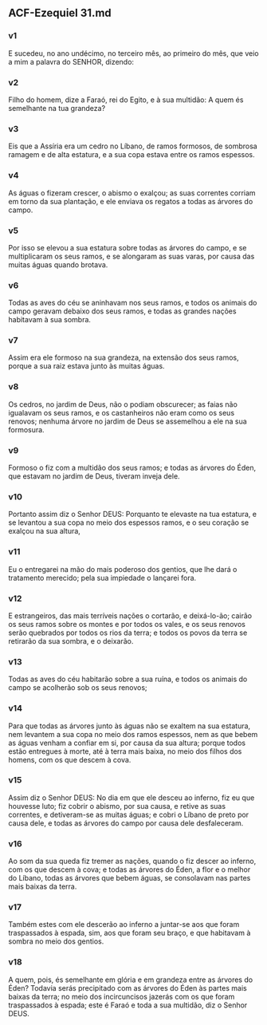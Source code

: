 ## ACF-Ezequiel 31.md
### v1
 E sucedeu, no ano undécimo, no terceiro mês, ao primeiro do mês, que veio a mim a palavra do SENHOR, dizendo:
### v2
 Filho do homem, dize a Faraó, rei do Egito, e à sua multidão: A quem és semelhante na tua grandeza?
### v3
 Eis que a Assíria era um cedro no Líbano, de ramos formosos, de sombrosa ramagem e de alta estatura, e a sua copa estava entre os ramos espessos.
### v4
 As águas o fizeram crescer, o abismo o exalçou; as suas correntes corriam em torno da sua plantação, e ele enviava os regatos a todas as árvores do campo.
### v5
 Por isso se elevou a sua estatura sobre todas as árvores do campo, e se multiplicaram os seus ramos, e se alongaram as suas varas, por causa das muitas águas quando brotava.
### v6
 Todas as aves do céu se aninhavam nos seus ramos, e todos os animais do campo geravam debaixo dos seus ramos, e todas as grandes nações habitavam à sua sombra.
### v7
 Assim era ele formoso na sua grandeza, na extensão dos seus ramos, porque a sua raiz estava junto às muitas águas.
### v8
 Os cedros, no jardim de Deus, não o podiam obscurecer; as faias não igualavam os seus ramos, e os castanheiros não eram como os seus renovos; nenhuma árvore no jardim de Deus se assemelhou a ele na sua formosura.
### v9
 Formoso o fiz com a multidão dos seus ramos; e todas as árvores do Éden, que estavam no jardim de Deus, tiveram inveja dele.
### v10
 Portanto assim diz o Senhor DEUS: Porquanto te elevaste na tua estatura, e se levantou a sua copa no meio dos espessos ramos, e o seu coração se exalçou na sua altura,
### v11
 Eu o entregarei na mão do mais poderoso dos gentios, que lhe dará o tratamento merecido; pela sua impiedade o lançarei fora.
### v12
 E estrangeiros, das mais terríveis nações o cortarão, e deixá-lo-ão; cairão os seus ramos sobre os montes e por todos os vales, e os seus renovos serão quebrados por todos os rios da terra; e todos os povos da terra se retirarão da sua sombra, e o deixarão.
### v13
 Todas as aves do céu habitarão sobre a sua ruína, e todos os animais do campo se acolherão sob os seus renovos;
### v14
 Para que todas as árvores junto às águas não se exaltem na sua estatura, nem levantem a sua copa no meio dos ramos espessos, nem as que bebem as águas venham a confiar em si, por causa da sua altura; porque todos estão entregues à morte, até à terra mais baixa, no meio dos filhos dos homens, com os que descem à cova.
### v15
 Assim diz o Senhor DEUS: No dia em que ele desceu ao inferno, fiz eu que houvesse luto; fiz cobrir o abismo, por sua causa, e retive as suas correntes, e detiveram-se as muitas águas; e cobri o Líbano de preto por causa dele, e todas as árvores do campo por causa dele desfaleceram.
### v16
 Ao som da sua queda fiz tremer as nações, quando o fiz descer ao inferno, com os que descem à cova; e todas as árvores do Éden, a flor e o melhor do Líbano, todas as árvores que bebem águas, se consolavam nas partes mais baixas da terra.
### v17
 Também estes com ele descerão ao inferno a juntar-se aos que foram traspassados à espada, sim, aos que foram seu braço, e que habitavam à sombra no meio dos gentios.
### v18
 A quem, pois, és semelhante em glória e em grandeza entre as árvores do Éden? Todavia serás precipitado com as árvores do Éden às partes mais baixas da terra; no meio dos incircuncisos jazerás com os que foram traspassados à espada; este é Faraó e toda a sua multidão, diz o Senhor DEUS.
